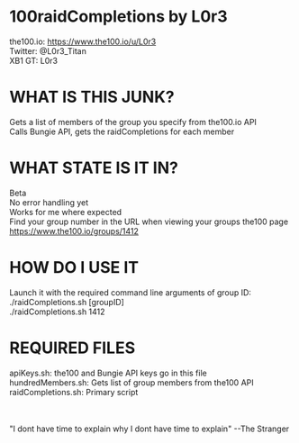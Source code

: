 # 100raidCompletions by L0r3 #
the100.io: https://www.the100.io/u/L0r3<br>
Twitter: @L0r3_Titan<br>
XB1 GT: L0r3<br>

# WHAT IS THIS JUNK? #
Gets a list of members of the group you specify from the100.io API<br>
Calls Bungie API, gets the raidCompletions for each member<br>

# WHAT STATE IS IT IN? #
Beta<br>
No error handling yet<br>
Works for me where expected<br>
Find your group number in the URL when viewing your groups the100 page<br>
https://www.the100.io/groups/1412<br>

# HOW DO I USE IT #
Launch it with the required command line arguments of group ID:<br>
./raidCompletions.sh [groupID]<br>
./raidCompletions.sh 1412<br>

# REQUIRED FILES
apiKeys.sh: the100 and Bungie API keys go in this file<br>
hundredMembers.sh: Gets list of group members from the100 API<br>
raidCompletions.sh: Primary script<br>


<br>
<br>
"I dont have time to explain why I dont have time to explain" --The Stranger<br>

